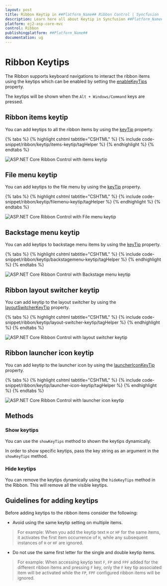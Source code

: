 ```yaml
---
layout: post
title: Ribbon Keytip in ##Platform_Name## Ribbon Control | Syncfusion
description: Learn here all about Keytip in Syncfusion ##Platform_Name## Ribbon control of Syncfusion Essential JS 2 and more.
platform: ej2-asp-core-mvc
control: Ribbon
publishingplatform: ##Platform_Name##
documentation: ug
---
```


# Ribbon Keytips

The Ribbon supports keyboard navigations to interact the ribbon items using the keytips which can be enabled by setting the [enableKeyTips](https://help.syncfusion.com/cr/aspnetcore-js2/syncfusion.ej2.ribbon.ribbon.html#Syncfusion_EJ2_Ribbon_Ribbon_EnableKeyTips) property.

The keytips will be shown when the `Alt + Windows/Command` keys are pressed.

## Ribbon items keytip

You can add keytips to all the ribbon items by using the [keyTip](https://help.syncfusion.com/cr/aspnetcore-js2/Syncfusion.EJ2.Ribbon.RibbonItem.html#Syncfusion_EJ2_Ribbon_RibbonItem_KeyTip) property.

{% tabs %}
{% highlight cshtml tabtitle="CSHTML" %}
{% include code-snippet/ribbon/keytip/items-keytip/tagHelper %}
{% endhighlight %}
{% endtabs %}

![ASP.NET Core Ribbon Control with items keytip](./images/ribbon-items-keytip.png)

## File menu keytip

You can add keytips to the file menu by using the [keyTip](https://help.syncfusion.com/cr/aspnetcore-js2/Syncfusion.EJ2.Ribbon.FileMenuSettings.html#Syncfusion_EJ2_Ribbon_FileMenuSettings_KeyTip) property.

{% tabs %}
{% highlight cshtml tabtitle="CSHTML" %}
{% include code-snippet/ribbon/keytip/filemenu-keytip/tagHelper %}
{% endhighlight %}
{% endtabs %}

![ASP.NET Core Ribbon Control with File menu keytip](./images/ribbon-filemenu-keytip.png)

## Backstage menu keytip

You can add keytips to backstage menu items by using the [keyTip](https://help.syncfusion.com/cr/aspnetcore-js2/Syncfusion.EJ2.Ribbon.BackStageMenu.html#Syncfusion_EJ2_Ribbon_BackStageMenu_KeyTip) property.

{% tabs %}
{% highlight cshtml tabtitle="CSHTML" %}
{% include code-snippet/ribbon/keytip/backstagemenu-keytip/tagHelper %}
{% endhighlight %}
{% endtabs %}

![ASP.NET Core Ribbon Control with Backstage menu keytip](./images/ribbon-backstage-keytip.png)

## Ribbon layout switcher keytip

You can add keytip to the layout switcher by using the [layoutSwitcherKeyTip](https://help.syncfusion.com/cr/aspnetcore-js2/syncfusion.ej2.ribbon.ribbon.html#Syncfusion_EJ2_Ribbon_Ribbon_LayoutSwitcherKeyTip) property.

{% tabs %}
{% highlight cshtml tabtitle="CSHTML" %}
{% include code-snippet/ribbon/keytip/layout-switcher-keytip/tagHelper %}
{% endhighlight %}
{% endtabs %}

![ASP.NET Core Ribbon Control with layout switcher keytip](./images/ribbon-layout-switcher-keytip.png)

## Ribbon launcher icon keytip

You can add keytip to the launcher icon by using the [launcherIconKeyTip](https://help.syncfusion.com/cr/aspnetcore-js2/Syncfusion.EJ2.Ribbon.RibbonGroup.html#Syncfusion_EJ2_Ribbon_RibbonGroup_LauncherIconKeyTip) property.

{% tabs %}
{% highlight cshtml tabtitle="CSHTML" %}
{% include code-snippet/ribbon/keytip/launcher-icon-keytip/tagHelper %}
{% endhighlight %}
{% endtabs %}

![ASP.NET Core Ribbon Control with launcher icon keytip](./images/ribbon-launchericon-keytip.png)

## Methods

### Show keytips

You can use the `showKeyTips` method to shown the keytips dynamically.

In order to show specific keytips, pass the key string as an argument in the `showKeyTips` method.

### Hide keytips

You can remove the keytips dynamically using the `hideKeyTips` method in the Ribbon. This will remove all the visible keytips.

## Guidelines for adding keytips

Before adding keytips to the ribbon items consider the following:

* Avoid using the same keytip setting on multiple items.

> For example: When you add the keytip text `H` or `HF` for the same items, it activates the first item occurrence of `H`, while any subsequent instances of `H` or `HF` are ignored.

* Do not use the same first letter for the single and double keytip items.

> For example: When accessing keytip text `F`, `FP` and `FPF` added for the different ribbon items and pressing `F` key, only the `F` key tip associated item will be activated while the `FP`, `FPF` configured ribbon items will be ignored.
